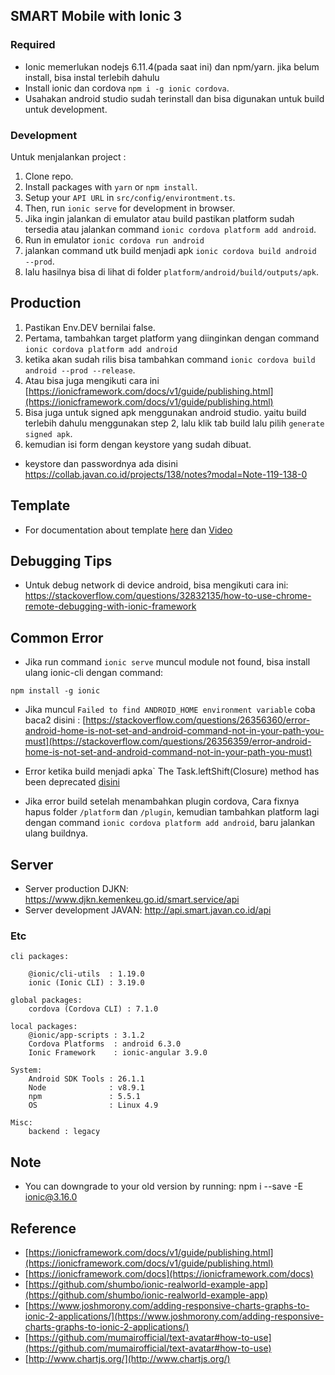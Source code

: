 ## SMART Mobile with Ionic 3

### Required

* Ionic memerlukan nodejs 6.11.4(pada saat ini) dan npm/yarn. jika belum
  install, bisa instal terlebih dahulu
* Install ionic dan cordova `npm i -g ionic cordova`.
* Usahakan android studio sudah terinstall dan bisa digunakan untuk build untuk
  development.

### Development

Untuk menjalankan project :

1. Clone repo.
2. Install packages with `yarn` or `npm install`.
3. Setup your `API URL` in `src/config/environtment.ts`.
4. Then, run `ionic serve` for development in browser.
5. Jika ingin jalankan di emulator atau build pastikan platform sudah tersedia
   atau jalankan command `ionic cordova platform add android`.
6. Run in emulator `ionic cordova run android`
7. jalankan command utk build menjadi apk `ionic cordova build android --prod`.
8. lalu hasilnya bisa di lihat di folder `platform/android/build/outputs/apk`.

## Production

1. Pastikan Env.DEV bernilai false.
2. Pertama, tambahkan target platform yang diinginkan dengan command `ionic cordova platform add android`
3. ketika akan sudah rilis bisa tambahkan command `ionic cordova build android --prod --release`.
4. Atau bisa juga mengikuti cara ini [https://ionicframework.com/docs/v1/guide/publishing.html](https://ionicframework.com/docs/v1/guide/publishing.html)
5. Bisa juga untuk signed apk menggunakan android studio. yaitu build terlebih dahulu menggunakan step 2, lalu klik tab build lalu pilih `generate signed apk`.
6. kemudian isi form dengan keystore yang sudah dibuat.

* keystore dan passwordnya ada disini https://collab.javan.co.id/projects/138/notes?modal=Note-119-138-0

## Template

* For documentation about template
  [here](http://csform.com/documentation-for-ionic-3-ui-template-app-blue-light/#login-page)
  dan
  [Video](https://www.youtube.com/watch?v=FMR1BgGYbIE&list=PLQUKcFIakdPZ6cETZo3NRCvikLxZENH9G)

## Debugging Tips

* Untuk debug network di device android, bisa mengikuti cara ini:
  https://stackoverflow.com/questions/32832135/how-to-use-chrome-remote-debugging-with-ionic-framework

## Common Error

* Jika run command `ionic serve` muncul module not found, bisa install ulang
  ionic-cli dengan command:

```
npm install -g ionic
```

* Jika muncul `Failed to find ANDROID_HOME environment variable` coba baca2
  disini :
  [https://stackoverflow.com/questions/26356360/error-android-home-is-not-set-and-android-command-not-in-your-path-you-must](https://stackoverflow.com/questions/26356359/error-android-home-is-not-set-and-android-command-not-in-your-path-you-must)

* Error ketika build menjadi apka` The Task.leftShift(Closure) method has been
  deprecated
  [disini](https://stackoverflow.com/questions/31310182/error-could-not-find-gradle-wrapper-within-android-sdk-might-need-to-update-yo/41177145#41177145)

* Jika error build setelah menambahkan plugin cordova, Cara fixnya hapus folder
  `/platform` dan `/plugin`, kemudian tambahkan platform lagi dengan command
  `ionic cordova platform add android`, baru jalankan ulang buildnya.

## Server

* Server production DJKN: https://www.djkn.kemenkeu.go.id/smart.service/api
* Server development JAVAN: http://api.smart.javan.co.id/api

### Etc

```
cli packages:

    @ionic/cli-utils  : 1.19.0
    ionic (Ionic CLI) : 3.19.0

global packages:
    cordova (Cordova CLI) : 7.1.0

local packages:
    @ionic/app-scripts : 3.1.2
    Cordova Platforms  : android 6.3.0
    Ionic Framework    : ionic-angular 3.9.0

System:
    Android SDK Tools : 26.1.1
    Node              : v8.9.1
    npm               : 5.5.1
    OS                : Linux 4.9

Misc:
    backend : legacy
```

## Note

* You can downgrade to your old version by running: npm i --save -E ionic@3.16.0

## Reference

* [https://ionicframework.com/docs/v1/guide/publishing.html](https://ionicframework.com/docs/v1/guide/publishing.html)
* [https://ionicframework.com/docs](https://ionicframework.com/docs)
* [https://github.com/shumbo/ionic-realworld-example-app](https://github.com/shumbo/ionic-realworld-example-app)
* [https://www.joshmorony.com/adding-responsive-charts-graphs-to-ionic-2-applications/](https://www.joshmorony.com/adding-responsive-charts-graphs-to-ionic-2-applications/)
* [https://github.com/mumairofficial/text-avatar#how-to-use](https://github.com/mumairofficial/text-avatar#how-to-use)
* [http://www.chartjs.org/](http://www.chartjs.org/)
